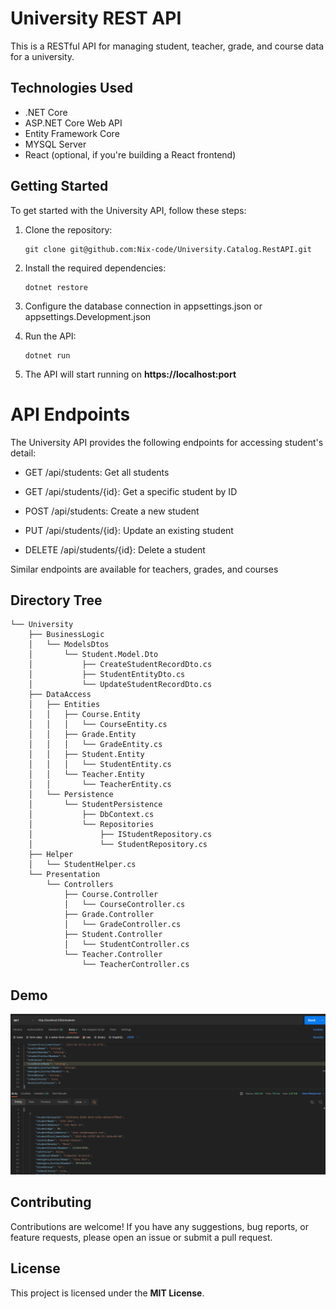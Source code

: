 # University REST API

This is a RESTful API for managing student, teacher, grade, and course data for a university.

## Technologies Used

- .NET Core
- ASP.NET Core Web API
- Entity Framework Core
- MYSQL Server
- React (optional, if you're building a React frontend)

## Getting Started

To get started with the University API, follow these steps:

1. Clone the repository:

    ```shell
   git clone git@github.com:Nix-code/University.Catalog.RestAPI.git

2. Install the required dependencies:

    ```shell
    dotnet restore

3. Configure the database connection in appsettings.json or appsettings.Development.json

4. Run the API:

    ```shell
    dotnet run

5. The API will start running on **https://localhost:port**

# API Endpoints

The University API provides the following endpoints for accessing student's detail:

- GET /api/students: Get all students

- GET /api/students/{id}: Get a specific student by ID

- POST /api/students: Create a new student

- PUT /api/students/{id}: Update an existing student

- DELETE /api/students/{id}: Delete a student

Similar endpoints are available for teachers, grades, and courses

## Directory Tree
```
└── University
    ├── BusinessLogic
    │   └── ModelsDtos
    │       └── Student.Model.Dto
    │           ├── CreateStudentRecordDto.cs
    │           ├── StudentEntityDto.cs
    │           └── UpdateStudentRecordDto.cs
    ├── DataAccess
    │   ├── Entities
    │   │   ├── Course.Entity
    │   │   │   └── CourseEntity.cs
    │   │   ├── Grade.Entity
    │   │   │   └── GradeEntity.cs
    │   │   ├── Student.Entity
    │   │   │   └── StudentEntity.cs
    │   │   └── Teacher.Entity
    │   │       └── TeacherEntity.cs
    │   └── Persistence
    │       └── StudentPersistence
    │           ├── DbContext.cs
    │           └── Repositories
    │               ├── IStudentRepository.cs
    │               └── StudentRepository.cs
    ├── Helper
    │   └── StudentHelper.cs
    └── Presentation
        └── Controllers
            ├── Course.Controller
            │   └── CourseController.cs
            ├── Grade.Controller
            │   └── GradeController.cs
            ├── Student.Controller
            │   └── StudentController.cs
            └── Teacher.Controller
                └── TeacherController.cs

```
## Demo

![GET request Demo](demo/GET.png)


## Contributing
Contributions are welcome! If you have any suggestions, bug reports, or feature requests, please open an issue or submit a pull request.

## License
This project is licensed under the **MIT License**.
